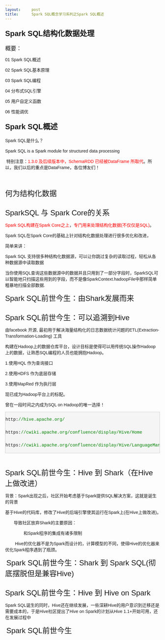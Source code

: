 ```yaml
---
layout:     post
title:      Spark SQL概念学习系列之Spark SQL概述
---
```

<div id="article_content" class="article_content clearfix csdn-tracking-statistics" data-pid="blog" data-mod="popu_307" data-dsm="post">
								            <link rel="stylesheet" href="https://csdnimg.cn/release/phoenix/template/css/ck_htmledit_views-f76675cdea.css">
						<div class="htmledit_views" id="content_views">
                
<h3 class="jquery-notebook editor" style="font-size:16px;line-height:1.5;font-family:Verdana, Arial, Helvetica, sans-serif;">
<span style="font-size:18pt;">Spark SQL结构化数据处理</span></h3>
<p style="font-family:Verdana, Arial, Helvetica, sans-serif;font-size:14px;">
<span style="font-size:18px;"><span>概要：</span></span></p>
<p style="font-family:Verdana, Arial, Helvetica, sans-serif;font-size:14px;">
<span>01 Spark SQL概述</span></p>
<p style="font-family:Verdana, Arial, Helvetica, sans-serif;font-size:14px;">
<span>02 Spark SQL基本原理</span></p>
<p style="font-family:Verdana, Arial, Helvetica, sans-serif;font-size:14px;">
<span>03 Spark SQL编程</span></p>
<p style="font-family:Verdana, Arial, Helvetica, sans-serif;font-size:14px;">
04 分布式SQL引擎</p>
<p style="font-family:Verdana, Arial, Helvetica, sans-serif;font-size:14px;">
05 用户自定义函数</p>
<p style="font-family:Verdana, Arial, Helvetica, sans-serif;font-size:14px;">
06 性能调优</p>
<h3 class="jquery-notebook editor" style="font-size:16px;line-height:1.5;font-family:Verdana, Arial, Helvetica, sans-serif;">
<span style="font-size:18pt;">Spark SQL概述</span></h3>
<p style="font-family:Verdana, Arial, Helvetica, sans-serif;font-size:14px;">
<span>Spark SQL是什么？</span></p>
<p style="font-family:Verdana, Arial, Helvetica, sans-serif;font-size:14px;">
Spark SQL is a Spark module for structured data processing　<img src="https://images2015.cnblogs.com/blog/855959/201704/855959-20170409100335628-1332322826.png" alt="" style="border:0px;"></p>
<p style="font-family:Verdana, Arial, Helvetica, sans-serif;font-size:14px;">
 特别注意：<span><span style="color:rgb(255,0,0);">1</span><span style="color:rgb(255,0,0);">.3.0 及后续版本中，SchemaRDD 已经被DataFrame 所取代</span></span>。所以，我们以后的重点是DataFrame，各位博友们！</p>
<p style="font-family:Verdana, Arial, Helvetica, sans-serif;font-size:14px;">
<span style="font-size:18pt;"><br></span></p>
<p style="font-family:Verdana, Arial, Helvetica, sans-serif;font-size:14px;">
<span style="font-size:18pt;">何为结构化数据</span></p>
<p style="font-family:Verdana, Arial, Helvetica, sans-serif;font-size:14px;">
<span><img src="https://images2015.cnblogs.com/blog/855959/201704/855959-20170409100925644-919956681.png" alt="" style="border:0px;"></span></p>
<p style="font-family:Verdana, Arial, Helvetica, sans-serif;font-size:14px;">
<span style="font-size:18pt;">SparkSQL 与 Spark Core的关系</span></p>
<p style="font-family:Verdana, Arial, Helvetica, sans-serif;font-size:14px;">
<span><span style="color:rgb(255,0,0);">Spark SQL构建在Spark Core之上</span></span>，<span><span style="color:rgb(255,0,0);">专门用来处理结构化数据(不仅仅是SQL)</span></span>。</p>
<p style="font-family:Verdana, Arial, Helvetica, sans-serif;font-size:14px;">
Spark SQL在Spark Core的基础上针对结构化数据处理进行很多优化和改进，</p>
<p style="font-family:Verdana, Arial, Helvetica, sans-serif;font-size:14px;">
简单来讲：</p>
<p style="font-family:Verdana, Arial, Helvetica, sans-serif;font-size:14px;">
Spark SQL 支持很多种结构化数据源，可以让你跳过复杂的读取过程，轻松从各种数据源中读取数据</p>
<p style="font-family:Verdana, Arial, Helvetica, sans-serif;font-size:14px;">
当你使用SQL查询这些数据源中的数据并且只用到了一部分字段时，SparkSQL可以智能地只扫描这些用到的字段，而不是像SparkContext.hadoopFile中那样简单粗暴地扫描全部数据.</p>
<p style="font-family:Verdana, Arial, Helvetica, sans-serif;font-size:14px;">
<span style="font-size:18pt;">Spark SQL前世今生：由Shark发展而来</span></p>
<p style="font-family:Verdana, Arial, Helvetica, sans-serif;font-size:14px;">
<span><img src="https://images2015.cnblogs.com/blog/855959/201704/855959-20170409180007097-1557505711.png" alt="" style="border:0px;"></span></p>
<p style="font-family:Verdana, Arial, Helvetica, sans-serif;font-size:14px;">
<span style="font-size:18pt;">Spark SQL前世今生：可以追溯到Hive</span></p>
<p style="font-family:Verdana, Arial, Helvetica, sans-serif;font-size:14px;">
由facebook 开源, 最初用于解决海量结构化的日志数据统计问题的ETL(Extraction-Transformation-Loading) 工具</p>
<p style="font-family:Verdana, Arial, Helvetica, sans-serif;font-size:14px;">
构建在Hadoop上的数据仓库平台，设计目标是使得可以用传统SQL操作Hadoop上的数据，让熟悉SQL编程的人员也能拥抱Hadoop。</p>
<p style="font-family:Verdana, Arial, Helvetica, sans-serif;font-size:14px;">
1.使用HQL 作为查询接口</p>
<p style="font-family:Verdana, Arial, Helvetica, sans-serif;font-size:14px;">
2.使用HDFS 作为底层存储</p>
<p style="font-family:Verdana, Arial, Helvetica, sans-serif;font-size:14px;">
3.使用MapRed 作为执行层</p>
<p style="font-family:Verdana, Arial, Helvetica, sans-serif;font-size:14px;">
现已成为Hadoop平台上的标配。</p>
<p style="font-family:Verdana, Arial, Helvetica, sans-serif;font-size:14px;">
曾在一段时间之内成为SQL on Hadoop的唯一选择！</p>
<div class="cnblogs_code" style="background-color:rgb(245,245,245);border:1px solid rgb(204,204,204);overflow:auto;font-family:'Courier New' !important;">
<pre style="font-family:'Courier New' !important;">http:<span style="color:rgb(0,128,0);line-height:1.5 !important;">//</span><span style="color:rgb(0,128,0);line-height:1.5 !important;">hive.apache.org/</span>
<span style="line-height:1.5 !important;">
https:</span><span style="color:rgb(0,128,0);line-height:1.5 !important;">//</span><span style="color:rgb(0,128,0);line-height:1.5 !important;">cwiki.apache.org/confluence/display/Hive/Home</span>
<span style="line-height:1.5 !important;">
https:</span><span style="color:rgb(0,128,0);line-height:1.5 !important;">//</span><span style="color:rgb(0,128,0);line-height:1.5 !important;">cwiki.apache.org/confluence/display/Hive/LanguageManual</span></pre>
</div>
<p style="font-family:Verdana, Arial, Helvetica, sans-serif;font-size:14px;">
 </p>
<p style="font-family:Verdana, Arial, Helvetica, sans-serif;font-size:14px;">
<span style="font-size:18pt;">Spark SQL前世今生：Hive 到 Shark（在Hive上做改进）</span></p>
<p style="font-family:Verdana, Arial, Helvetica, sans-serif;font-size:14px;">
背景：Spark出现之后，社区开始考虑基于Spark提供SQL解决方案，这就是诞生的背景</p>
<p style="font-family:Verdana, Arial, Helvetica, sans-serif;font-size:14px;">
基于Hive的代码库，修改了Hive的后端引擎使其运行在Spark上(在Hive上做改进)。　<img src="https://images2015.cnblogs.com/blog/855959/201704/855959-20170409180253347-964300679.png" alt="" style="border:0px;"></p>
<p style="font-family:Verdana, Arial, Helvetica, sans-serif;font-size:14px;">
　　导致社区放弃Shark的主要原因：</p>
<p style="font-family:Verdana, Arial, Helvetica, sans-serif;font-size:14px;">
 　　　　和Spark程序的集成有诸多限制</p>
<p style="font-family:Verdana, Arial, Helvetica, sans-serif;font-size:14px;">
　　 Hive的优化器不是为Spark而设计的，计算模型的不同，使得Hive的优化器来优化Spark程序遇到了瓶颈。</p>
<p style="font-family:Verdana, Arial, Helvetica, sans-serif;font-size:14px;">
 <span style="font-size:18pt;">Spark SQL前世今生：Shark 到 Spark SQL(彻底摆脱但是兼容Hive)</span></p>
<p style="font-family:Verdana, Arial, Helvetica, sans-serif;font-size:14px;">
<span><img src="https://images2015.cnblogs.com/blog/855959/201704/855959-20170409180342519-1344566414.png" alt="" style="border:0px;"></span></p>
<p style="font-family:Verdana, Arial, Helvetica, sans-serif;font-size:14px;">
<span style="font-size:18pt;">Spark SQL前世今生：Hive 到 Hive on Spark</span></p>
<p style="font-family:Verdana, Arial, Helvetica, sans-serif;font-size:14px;">
<span>Spark SQL诞生的同时，Hive还在继续发展，一些深耕Hive的用户意识到迁移还是需要成本的，于是Hive社区提出了Hive on Spark的计划</span>从Hive 1.1+开始可用，还在发展过程中</p>
<p style="font-family:Verdana, Arial, Helvetica, sans-serif;font-size:14px;">
 <span style="font-size:18pt;">Spark SQL前世今生</span></p>
<p style="font-family:Verdana, Arial, Helvetica, sans-serif;font-size:14px;">
 <img src="https://images2015.cnblogs.com/blog/855959/201704/855959-20170409180430925-1182015013.png" alt="" style="border:0px;">　　　</p>
            </div>
                </div>